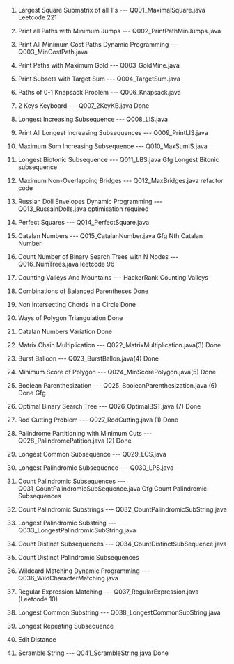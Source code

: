 1. Largest Square Submatrix of all 1's                  --- Q001_MaximalSquare.java Leetcode 221
2. Print all Paths with Minimum Jumps                   --- Q002_PrintPathMinJumps.java 
3. Print All Minimum Cost Paths Dynamic Programming     --- Q003_MinCostPath.java
4. Print Paths with Maximum Gold                        --- Q003_GoldMine.java
5. Print Subsets with Target Sum                        --- Q004_TargetSum.java
6. Paths of 0-1 Knapsack Problem                        --- Q006_Knapsack.java

7. 2 Keys Keyboard                                      --- Q007_2KeyKB.java Done

8. Longest Increasing Subsequence                       --- Q008_LIS.java
9. Print All Longest Increasing Subsequences            --- Q009_PrintLIS.java
10. Maximum Sum Increasing Subsequence                  --- Q010_MaxSumIS.java
11. Longest Biotonic Subsequence                        --- Q011_LBS.java Gfg Longest Bitonic subsequence
12. Maximum Non-Overlapping Bridges                     --- Q012_MaxBridges.java refactor code 
13. Russian Doll Envelopes Dynamic Programming          --- Q013_RussainDolls.java optimisation required 
14. Perfect Squares                                     --- Q014_PerfectSquare.java

15. Catalan Numbers                                     --- Q015_CatalanNumber.java Gfg Nth Catalan Number
16. Count Number of Binary Search Trees with N Nodes    --- Q016_NumTrees.java leetcode 96
17. Counting Valleys And Mountains                      --- HackerRank Counting Valleys
18. Combinations of Balanced Parentheses                Done
19. Non Intersecting Chords in a Circle                 Done
20. Ways of Polygon Triangulation                       Done
21. Catalan Numbers Variation                           Done

22. Matrix Chain Multiplication                         --- Q022_MatrixMultiplication.java(3) Done
23. Burst Balloon                                       --- Q023_BurstBallon.java(4) Done
24. Minimum Score of Polygon                            --- Q024_MinScorePolygon.java(5) Done
25. Boolean Parenthesization                            --- Q025_BooleanParenthesization.java (6) Done Gfg
26. Optimal Binary Search Tree                          --- Q026_OptimalBST.java (7) Done
27. Rod Cutting Problem                                 --- Q027_RodCutting.java (1) Done
28. Palindrome Partitioning with Minimum Cuts           --- Q028_PalindromePatition.java (2) Done

29. Longest Common Subsequence                          --- Q029_LCS.java 
30. Longest Palindromic Subsequence                     --- Q030_LPS.java
31. Count Palindromic Subsequences                      --- Q031_CountPalindromicSubSequence.java Gfg Count Palindromic Subsequences
32. Count Palindromic Substrings                        --- Q032_CountPalindromicSubString.java
33. Longest Palindromic Substring                       --- Q033_LongestPalindromicSubString.java
34. Count Distinct Subsequences                         --- Q034_CountDistinctSubSequence.java
35. Count Distinct Palindromic Subsequences             

36. Wildcard Matching Dynamic Programming               --- Q036_WildCharacterMatching.java
37. Regular Expression Matching                         --- Q037_RegularExpression.java (Leetcode 10)
38. Longest Common Substring                            --- Q038_LongestCommonSubString.java
39. Longest Repeating Subsequence
40. Edit Distance                                       
41. Scramble String                                     --- Q041_ScrambleString.java Done